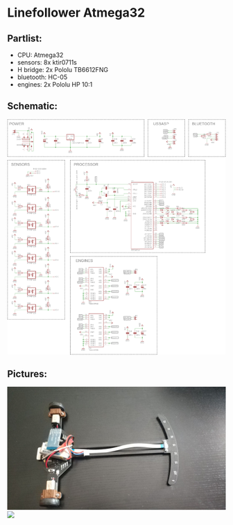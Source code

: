# Linefollower Atmega32
## Partlist:
- CPU: Atmega32  
- sensors: 8x ktir0711s  
- H bridge: 2x Pololu TB6612FNG  
- bluetooth: HC-05  
- engines: 2x Pololu HP 10:1  

## Schematic:
<img src="images/scheme.png" />

## Pictures:
<img src="images/lf_photo1.jpg" />
<img src="board.png" />
